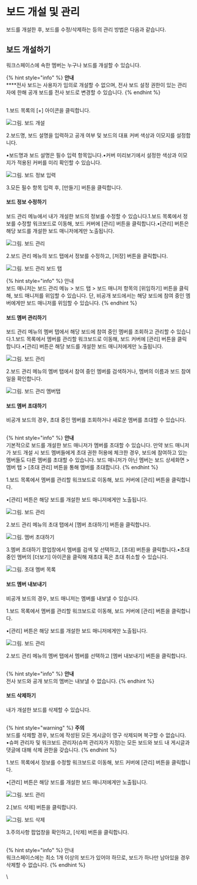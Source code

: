 # 보드 개설 및 관리



보드를 개설한 후, 보드를 수정/삭제하는 등의 관리 방법은 다음과 같습니다.

## 보드 개설하기

워크스페이스에 속한 멤버는 누구나 보드를 개설할 수 있습니다.

{% hint style="info" %}
**안내**\
****전사 보드는 사용자가 임의로 개설할 수 없으며, 전사 보드 설정 권한이 있는 관리자에 한해 공개 보드를 전사 보드로 변경할 수 있습니다.
{% endhint %}

![그림. 보드 개설](data:image/gif;base64,R0lGODlhAQABAIAAAP///wAAACH5BAEAAAAALAAAAAABAAEAAAICRAEAOw==)

1.보드 목록의 \[+] 아이콘을 클릭합니다.

![그림. 보드 개설](https://oopy.lazyrockets.com/api/v2/notion/image?src=https%3A%2F%2Fs3-us-west-2.amazonaws.com%2Fsecure.notion-static.com%2Ff7c857ce-3556-411d-84ad-3d7f1c22d08f%2FUntitled.png\&blockId=ad784fe2-fe0f-4385-a025-6b6d2ac43249)

2.보드명, 보드 설명을 입력하고 공개 여부 및 보드의 대표 커버 색상과 이모지를 설정합니다.

•보드명과 보드 설명은 필수 입력 항목입니다.•커버 미리보기에서 설정한 색상과 이모지가 적용된 커버를 미리 확인할 수 있습니다.

![그림. 보드 정보 입력](https://oopy.lazyrockets.com/api/v2/notion/image?src=https%3A%2F%2Fs3-us-west-2.amazonaws.com%2Fsecure.notion-static.com%2F6a6d841c-75d1-4e66-a48e-b54d92e7e80e%2FUntitled.png\&blockId=75baaddb-ba58-4b32-a738-058c8395b28e)

3.모든 필수 항목 입력 후, \[만들기] 버튼을 클릭합니다.

#### 보드 정보 수정하기

보드 관리 메뉴에서 내가 개설한 보드의 정보를 수정할 수 있습니다.1.보드 목록에서 정보를 수정할 워크보드로 이동해, 보드 커버에 \[관리] 버튼을 클릭합니다.•\[관리] 버튼은 해당 보드를 개설한 보드 매니저에게만 노출됩니다.

![그림. 보드 관리](https://oopy.lazyrockets.com/api/v2/notion/image?src=https%3A%2F%2Fs3-us-west-2.amazonaws.com%2Fsecure.notion-static.com%2F5e7f81b1-e516-401e-917a-839a52a2f406%2FUntitled.png\&blockId=3670b3eb-f756-42d5-97f5-a94681da9551)

2.보드 관리 메뉴의 보드 탭에서 정보를 수정하고, \[저장] 버튼을 클릭합니다.

![그림. 보드 관리 보드 탭](https://oopy.lazyrockets.com/api/v2/notion/image?src=https%3A%2F%2Fs3-us-west-2.amazonaws.com%2Fsecure.notion-static.com%2F6a3ba136-4f38-4796-baa0-37cf29a47f2f%2F%25EB%25B3%25B4%25EB%2593%259C\_%25EA%25B4%2580%25EB%25A6%25AC\_%25EB%25B3%25B4%25EB%2593%259C\_%25ED%2583%25AD.png\&blockId=2797d7e8-8a1b-4daf-9eb1-5f7836694fc1)

{% hint style="info" %}
안내\
보드 매니저는 보드 관리 메뉴 > 보드 탭 > 보드 매니저 항목의 \[위임하기] 버튼을 클릭해, 보드 매니저를 위임할 수 있습니다. 단, 비공개 보드에서는 해당 보드에 참여 중인 멤버에게만 보드 매니저를 위임할 수 있습니다.
{% endhint %}



#### 보드 멤버 관리하기

보드 관리 메뉴의 멤버 탭에서 해당 보드에 참여 중인 멤버를 조회하고 관리할 수 있습니다.1.보드 목록에서 멤버를 관리할 워크보드로 이동해, 보드 커버에 \[관리] 버튼을 클릭합니다.•\[관리] 버튼은 해당 보드를 개설한 보드 매니저에게만 노출됩니다.

![그림. 보드 관리](https://oopy.lazyrockets.com/api/v2/notion/image?src=https%3A%2F%2Fs3-us-west-2.amazonaws.com%2Fsecure.notion-static.com%2F5e7f81b1-e516-401e-917a-839a52a2f406%2FUntitled.png\&blockId=9d1ff9a1-a0bd-4d61-871c-7d271ee09047)

2.보드 관리 메뉴의 멤버 탭에서 참여 중인 멤버를 검색하거나, 멤버의 이름과 보드 참여일을 확인합니다.

![그림. 보드 관리 멤버탭](https://oopy.lazyrockets.com/api/v2/notion/image?src=https%3A%2F%2Fs3-us-west-2.amazonaws.com%2Fsecure.notion-static.com%2F6559cd62-d20c-4d93-b4f6-d08187b443e4%2FUntitled.png\&blockId=9272c9b4-9f4e-4577-ba41-cb53971bbc17)

#### 보드 멤버 초대하기

비공개 보드의 경우, 초대 중인 멤버를 조회하거나 새로운 멤버를 초대할 수 있습니다.

![](data:image/gif;base64,R0lGODlhAQABAIAAAP///wAAACH5BAEAAAAALAAAAAABAAEAAAICRAEAOw==)

{% hint style="info" %}
**안내**\
기본적으로 보드를 개설한 보드 매니저가 멤버를 초대할 수 있습니다. 만약 보드 매니저가 보드 개설 시 보드 멤버들에게 초대 권한 허용에 체크한 경우, 보드에 참여하고 있는 멤버들도 다른 멤버를 초대할 수 있습니다. 보드 매니저가 아닌 멤버는 보드 상세화면 > 멤버 탭 > \[초대 관리] 버튼을 통해 멤버를 초대합니다.
{% endhint %}

1.보드 목록에서 멤버를 관리할 워크보드로 이동해, 보드 커버에 \[관리] 버튼을 클릭합니다.

•\[관리] 버튼은 해당 보드를 개설한 보드 매니저에게만 노출됩니다.

![그림. 보드 관리](https://oopy.lazyrockets.com/api/v2/notion/image?src=https%3A%2F%2Fs3-us-west-2.amazonaws.com%2Fsecure.notion-static.com%2F5e7f81b1-e516-401e-917a-839a52a2f406%2FUntitled.png\&blockId=159f9373-9afd-4469-9ccb-05f04bfd7580)

2.보드 관리 메뉴의 초대 탭에서 \[멤버 초대하기] 버튼을 클릭합니다.

![그림. 멤버 초대하기](https://oopy.lazyrockets.com/api/v2/notion/image?src=https%3A%2F%2Fs3-us-west-2.amazonaws.com%2Fsecure.notion-static.com%2Ffd41d088-446b-4582-b56a-b8f02a6da0a4%2F%25EB%25B3%25B4%25EB%2593%259C\_%25EA%25B4%2580%25EB%25A6%25AC\_%25EC%25B4%2588%25EB%258C%2580\_%25ED%2583%25AD.png\&blockId=d9969f23-c7b7-4095-a6ca-7141420e47f8)

3.멤버 초대하기 팝업창에서 멤버를 검색 및 선택하고, \[초대] 버튼을 클릭합니다.•초대 중인 멤버의 \[더보기] 아이콘을 클릭해 재초대 혹은 초대 취소할 수 있습니다.

![그림. 초대 멤버 목록](https://oopy.lazyrockets.com/api/v2/notion/image?src=https%3A%2F%2Fs3-us-west-2.amazonaws.com%2Fsecure.notion-static.com%2F0c1f655c-b7e4-4248-94c8-726535e101aa%2F%25EB%25B3%25B4%25EB%2593%259C\_%25EA%25B4%2580%25EB%25A6%25AC\_%25EC%25B4%2588%25EB%258C%2580\_%25ED%2583%25AD\_\(1\).png\&blockId=6204c9ef-75aa-4ec7-a781-9acf6ec9a8e6)

#### 보드 멤버 내보내기

비공개 보드의 경우, 보드 매니저는 멤버를 내보낼 수 있습니다.

1.보드 목록에서 멤버를 관리할 워크보드로 이동해, 보드 커버에 \[관리] 버튼을 클릭합니다.

•\[관리] 버튼은 해당 보드를 개설한 보드 매니저에게만 노출됩니다.

![그림. 보드 관리](https://oopy.lazyrockets.com/api/v2/notion/image?src=https%3A%2F%2Fs3-us-west-2.amazonaws.com%2Fsecure.notion-static.com%2F5e7f81b1-e516-401e-917a-839a52a2f406%2FUntitled.png\&blockId=7676302f-ea32-4e15-88cd-eb56e51345cb)

2.보드 관리 메뉴의 멤버 탭에서 멤버를 선택하고 \[멤버 내보내기] 버튼을 클릭합니다.

![](data:image/gif;base64,R0lGODlhAQABAIAAAP///wAAACH5BAEAAAAALAAAAAABAAEAAAICRAEAOw==)

{% hint style="info" %}
**안내**\
전사 보드와 공개 보드의 멤버는 내보낼 수 없습니다.
{% endhint %}

#### 보드 삭제하기

내가 개설한 보드를 삭제할 수 있습니다.

![](data:image/gif;base64,R0lGODlhAQABAIAAAP///wAAACH5BAEAAAAALAAAAAABAAEAAAICRAEAOw==)

{% hint style="warning" %}
**주의**\
보드를 삭제할 경우, 보드에 작성된 모든 게시글이 영구 삭제되며 복구할 수 없습니다.\
•슈퍼 관리자 및 워크보드 관리자(슈퍼 관리자가 지정)는 모든 보드와 보드 내 게시글과 댓글에 대해 삭제 권한을 갖습니다.
{% endhint %}

1.보드 목록에서 정보를 수정할 워크보드로 이동해, 보드 커버에 \[관리] 버튼을 클릭합니다.

•\[관리] 버튼은 해당 보드를 개설한 보드 매니저에게만 노출됩니다.

![그림. 보드 관리](https://oopy.lazyrockets.com/api/v2/notion/image?src=https%3A%2F%2Fs3-us-west-2.amazonaws.com%2Fsecure.notion-static.com%2F5e7f81b1-e516-401e-917a-839a52a2f406%2FUntitled.png\&blockId=abbb2247-49ca-4935-bc3a-344cbe25d89d)

2.\[보드 삭제] 버튼을 클릭합니다.

![그림. 보드 삭제](https://oopy.lazyrockets.com/api/v2/notion/image?src=https%3A%2F%2Fs3-us-west-2.amazonaws.com%2Fsecure.notion-static.com%2Fb0ad113e-b29b-4669-aeb1-48d5fe03e705%2FUntitled.png\&blockId=6c533a95-1eaf-4db7-bef0-fe0f2daea7bd)

3.주의사항 팝업창을 확인하고, \[삭제] 버튼을 클릭합니다.

![](data:image/gif;base64,R0lGODlhAQABAIAAAP///wAAACH5BAEAAAAALAAAAAABAAEAAAICRAEAOw==)

{% hint style="info" %}
안내 \
워크스페이스에는 최소 1개 이상의 보드가 있어야 하므로, 보드가 하나만 남아있을 경우 삭제할 수 없습니다.
{% endhint %}

\

